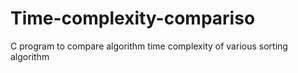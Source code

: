 # Time-complexity-compariso
C program to compare algorithm time complexity of various sorting algorithm
